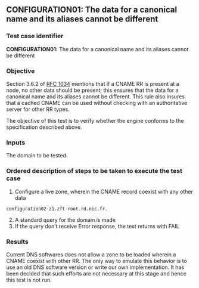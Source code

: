 ## CONFIGURATION01: The data for a canonical name and its aliases cannot be different

### Test case identifier

**CONFIGURATION01:** The data for a canonical name and its aliases cannot be
different

### Objective 
Section 3.6.2 of [RFC 1034](https://datatracker.ietf.org/doc/html/rfc1034)
mentions that if a CNAME RR is present at a node, no other data should be
present; this ensures that the data for a canonical name and its aliases cannot
be different.  This rule also insures that a cached CNAME can be used without
checking with an authoritative server for other RR types.

The objective of this test is to verify whether the engine conforms to the
specification described above.

### Inputs

The domain to be tested.

### Ordered description of steps to be taken to execute the test case

1. Configure a live zone, wherein the CNAME record coexist with any other data

```
configuration02-z1.zft-root.rd.nic.fr.
```

2. A standard query for the domain is made 
3. If the query don’t receive Error response, the test returns with FAIL

### Results
Current DNS softwares does not allow a zone to be loaded wherein a CNAME coexist
with other RR. The only way to emulate this behavior is to use an old DNS
software version or write our own implementation. It has been decided that such
efforts are not necessary at this stage and hence this test is not run.	


